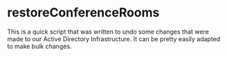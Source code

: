restoreConferenceRooms
======================

This is a quick script that was written to undo some changes that were made to our Active Directory Infrastructure. It can be pretty easily adapted to make bulk changes. 
